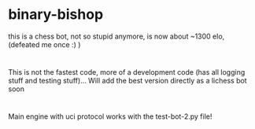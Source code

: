 # binary-bishop

this is a chess bot, 
not so stupid anymore, is now about ~1300 elo, (defeated me once :) )

#
This is not the fastest code, more of a development code (has all logging stuff and testing stuff)... 
Will add the best version directly as a lichess bot soon

#
Main engine with uci protocol works with the test-bot-2.py file!
